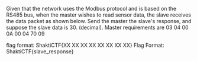 Given that the network uses the Modbus protocol and is based on the RS485 bus, when the master wishes to read sensor data, the slave receives the data packet as shown below. Send the master the slave's response, and suppose the slave data is 30. (decimal). Master requirements are 03 04 00 0A 00 04 70 09

flag format: ShaktiCTF{XX XX XX XX XX XX XX XX}
Flag Format:
ShaktiCTF{slave_response}
